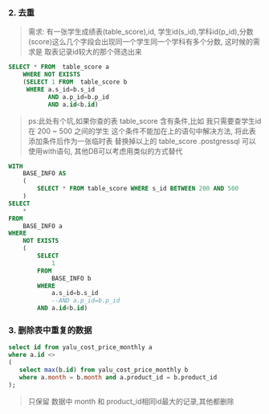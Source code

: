 ### 2. 去重

> 需求: 有一张学生成绩表(table_score),id, 学生id(s_id),学科id(p_id),分数(score)这么几个字段会出现同一个学生同一个学科有多个分数, 这时候的需求是 取表记录id较大的那个筛选出来

```sql
SELECT * FROM  table_score a
    WHERE NOT EXISTS
    (SELECT 1 FROM  table_score b
     WHERE a.s_id=b.s_id
           AND a.p_id=b.p_id
           AND a.id<b.id)
```

> ps:此处有个坑,如果你查的表 table_score 含有条件,比如 我只需要查学生id在 200 ~ 500 之间的学生 这个条件不能加在上的语句中解决方法, 将此表添加条件后作为一张临时表 替换掉以上的 table_score .postgressql 可以 使用with语句,
> 其他DB可以考虑用类似的方式替代

```sql
WITH
    BASE_INFO AS
    (
        SELECT * FROM table_score WHERE s_id BETWEEN 200 AND 500
    )
SELECT
    *
FROM
    BASE_INFO a
WHERE
    NOT EXISTS
    (
        SELECT
            1
        FROM
            BASE_INFO b
        WHERE
            a.s_id=b.s_id
            --AND a.p_id=b.p_id
        AND a.id<b.id)
```

### 3. 删除表中重复的数据

```sql
select id from yalu_cost_price_monthly a
where a.id <>
(
   select max(b.id) from yalu_cost_price_monthly b
   where a.month = b.month and a.product_id = b.product_id  
);
```

> 只保留 数据中 month 和 product_id相同id最大的记录,其他都删除
